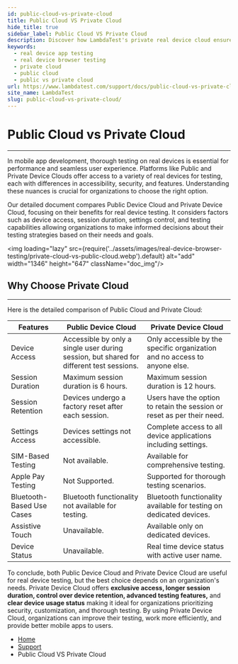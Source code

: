 ```yaml
---
id: public-cloud-vs-private-cloud
title: Public Cloud VS Private Cloud
hide_title: true
sidebar_label: Public Cloud VS Private Cloud
description: Discover how LambdaTest's private real device cloud ensures seamless app and website functionality across devices with tailored, robust testing solutions for accuracy and flexibility.
keywords:
  - real device app testing
  - real device browser testing
  - private cloud
  - public cloud
  - public vs private cloud
url: https://www.lambdatest.com/support/docs/public-cloud-vs-private-cloud/
site_name: LambdaTest
slug: public-cloud-vs-private-cloud/
---
```


<script type="application/ld+json"
      dangerouslySetInnerHTML={{ __html: JSON.stringify({
       "@context": "https://schema.org",
        "@type": "BreadcrumbList",
        "itemListElement": [{
          "@type": "ListItem",
          "position": 1,
          "name": "LambdaTest",
          "item": "https://www.lambdatest.com"
        },{
          "@type": "ListItem",
          "position": 2,
          "name": "Support",
          "item": "https://www.lambdatest.com/support/docs/"
        },{
          "@type": "ListItem",
          "position": 3,
          "name": "How to use testing tools in-session?",
          "item": "https://www.lambdatest.com/support/docs/public-cloud-vs-private-cloud/"
        }]
      })
    }}
></script>

# Public Cloud vs Private Cloud
***
In mobile app development, thorough testing on real devices is essential for performance and seamless user experience. Platforms like Public and Private Device Clouds offer access to a variety of real devices for testing, each with differences in accessibility, security, and features. Understanding these nuances is crucial for organizations to choose the right option.

Our detailed document compares Public Device Cloud and Private Device Cloud, focusing on their benefits for real device testing. It considers factors such as device access, session duration, settings control, and testing capabilities allowing organizations to make informed decisions about their testing strategies based on their needs and goals.

<img loading="lazy" src={require('../assets/images/real-device-browser-testing/private-cloud-vs-public-cloud.webp').default} alt="add" width="1346" height="647" className="doc_img"/>

## Why Choose Private Cloud
***

Here is the detailed comparison of Public Cloud and Private Cloud:

| Features | Public Device Cloud | Private Device Cloud |
| -------- | ------- | ------ |
| Device Access | Accessible by only a single user during session, but shared for different test sessions.| Only accessible by the specific organization and no access to anyone else. | 
| Session Duration | Maximum session duration is 6 hours.| Maximum session duration is 12 hours.|     
| Session Retention  | Devices undergo a factory reset after each session.| Users have the option to retain the session or reset as per their need. |
| Settings Access  | Devices settings not accessible.| Complete access to all device applications including settings.|
| SIM-Based Testing  | Not available.| Available for comprehensive testing.|
| Apple Pay Testing  | Not Supported.| Supported for thorough testing scenarios.|
| Bluetooth-Based Use Cases | Bluetooth functionality not available for testing.| Bluetooth functionality available for testing on dedicated devices.|
| Assistive Touch  | Unavailable.| Available only on dedicated devices.|
| Device Status  | Unavailable.| Real time device status with active user name.|

To conclude, both Public Device Cloud and Private Device Cloud are useful for real device testing, but the best choice depends on an organization's needs. Private Device Cloud offers **exclusive access, longer session duration, control over device retention, advanced testing features,** and **clear device usage status** making it ideal for organizations prioritizing security, customization, and thorough testing. By using Private Device Cloud, organizations can improve their testing, work more efficiently, and provide better mobile apps to users.



<nav aria-label="breadcrumbs">
  <ul className="breadcrumbs">
    <li className="breadcrumbs__item">
      <a className="breadcrumbs__link" href="https://www.lambdatest.com">
        Home
      </a>
    </li>
    <li className="breadcrumbs__item">
      <a className="breadcrumbs__link" target="_self" href="https://www.lambdatest.com/support/docs/">
        Support
      </a>
    </li>
    <li className="breadcrumbs__item breadcrumbs__item--active">
      <span className="breadcrumbs__link">
       Public Cloud VS Private Cloud
      </span>
    </li>
  </ul>
</nav>